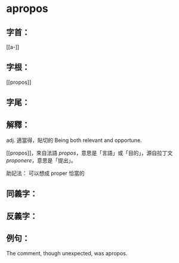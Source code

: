 # apropos


## 字首：
[[a-]]

## 字根：
[[propos]]

## 字尾：


## 解釋：
adj.
適當得，貼切的
Being both relevant and opportune.

[[propos]]，來自法語 _propos_，意思是「言語」或「目的」，源自拉丁文 _proponere_，意思是「提出」。

助記法：
可以想成 proper 恰當的 
## 同義字：
## 反義字：

## 例句：
The comment, though unexpected, was apropos.